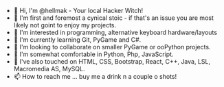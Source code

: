 - 👋 Hi, I'm @hellmak - Your local Hacker Witch! 
- 👋 I'm first and foremost a cynical stoic - if that's an issue you are most likely not goint to enjoy my projects.
- 👀 I'm interested in programming, alternative keyboard hardware/layouts
- 🌱 I'm currently learning Git, PyGame and C#. 
- 💞️ I'm looking to collaborate on smaller PyGame or ooPython projects.
- 💞️ I'm somewhat comfortable in Python, Php, JavaScript.
- 💞️ I've also touched on HTML, CSS, Bootstrap, React, C++, Java, LSL, Macromedia AS, MySQL.
- 📫 How to reach me ... buy me a drink n a couple o shots! 

<!---
hellmak/hellmak is a ✨ special ✨ repository because its 'README.md' (this file) appears on your GitHub profile.
You can click the Preview link to take a look at your changes.
--->
